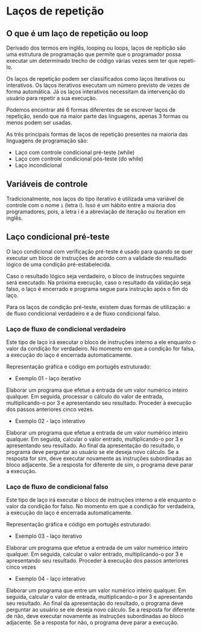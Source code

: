 # Laços de repetição

## O que é um laço de repetição ou loop

Derivado dos termos em inglês, looping ou loops, laços de repitição são uma estrutura de programação que permite que o programador possa executar um determinado trecho de código várias vezes sem ter que repeti-lo.

Os laços de repetição podem ser classificados como laços iterativos ou interativos. Os laços iterativos executam um número previsto de vezes de forma automática. Já os laços interativos necessitam da intervenção do usuário para repetir a sua execução.

Podemos encontrar até 6 formas diferentes de se escrever laços de repetição, sendo que na maior parte das linguagens, apenas 3 formas ou menos podem ser usadas.

As três principais formas de laços de repetição presentes na maioria das linguagens de programação são:
- Laço com controle condicional pré-teste (while)
- Laço com controle condicional pós-teste (do while)
- Laço incondicional

## Variáveis de controle

Tradicionalmente, nos laços do tipo iterativo é utilizada uma variável de controle com o nome `i` (letra i). Isso é um hábito entre a maioria dos programadores, pois, a letra i é a abreviação de iteração ou iteration em inglês. 

## Laço condicional pré-teste

O laço condicional com verificação pré-teste é usado para quando se quer executar um bloco de instruções de acordo com a validade do resultado lógico de uma condição pré-estabelecida.

Caso o resultado lógico seja verdadeiro, o bloco de instruções seguinte será executado. Na próxima execução, caso o resultado da válidação seja falso, o laço é encerrado e programa segue para instrução após o fim do laço.

Para os laços de condição pré-teste, existem duas formas de utilização: a de fluxo condicional verdadeiro e a de fluxo condicional falso.

### Laço de fluxo de condicional verdadeiro

Este tipo de laço irá executar o bloco de instruções interno a ele enquanto o valor da condição for verdadeiro. No momento em que a condição for falsa, a execução do laço é encerrada automaticamente.

Representação gráfica e código em portugês estruturado:

- Exemplo 01 - laço iterativo

Elaborar um programa que efetue a entrada de um valor numérico inteiro qualquer. Em seguida, processar o cálculo do valor de entrada, multiplicando-o por 3 e apresentando seu resultado. Proceder à execução dos passos anteriores cinco vezes.

- Exemplo 02 - laço interativo

Elaborar um programa que efetue a entrada de um valor numérico inteiro qualquer. Em seguida, calcular o valor entrado, multiplicando-o por 3 e apresentando seu resultado. Ao final da apresentação do resultado, o programa deve perguntar ao usuário se ele deseja novo cálculo. Se a resposta for sim, deve executar novamente as instruções subordinadas ao bloco adjacente. Se a resposta for diferente de sim, o programa deve parar a execução.

### Laço de fluxo de condicional falso

Este tipo de laço irá executar o bloco de instruções interno a ele enquanto o valor da condição for falso. No momento em que a condição for verdadeira, a execução do laço é encerrada automaticamente.

Representação gráfica e código em portugês estruturado:

- Exemplo 03 - laço iterativo

Elaborar um programa que efetue a entrada de um valor numérico inteiro qualquer. Em seguida, calcular o valor entrado, multiplicando-o por 3 e apresentando seu resultado. Proceder à execução dos passos anteriores cinco vezes

- Exemplo 04 - laço interativo

Elaborar um programa que entre um valor numérico inteiro qualquer. Em seguida, calcular o valor de entrada, multiplicando-o por 3 e apresentando seu resultado. Ao final da apresentação do resultado, o programa deve perguntar ao usuário se ele deseja novo cálculo. Se a resposta for diferente de não, deve executar novamente as instruções subordinadas ao bloco adjacente. Se a resposta for não, o programa deve parar a execução.
